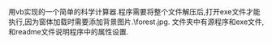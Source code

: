 用vb实现的一个简单的科学计算器.程序需要将整个文件解压后,打开exe文件才能执行,因为窗体加载时需要添加背景图片.\forest.jpg. 文件夹中有源程序和exe文件,和readme文件说明程序中的属性设置.
